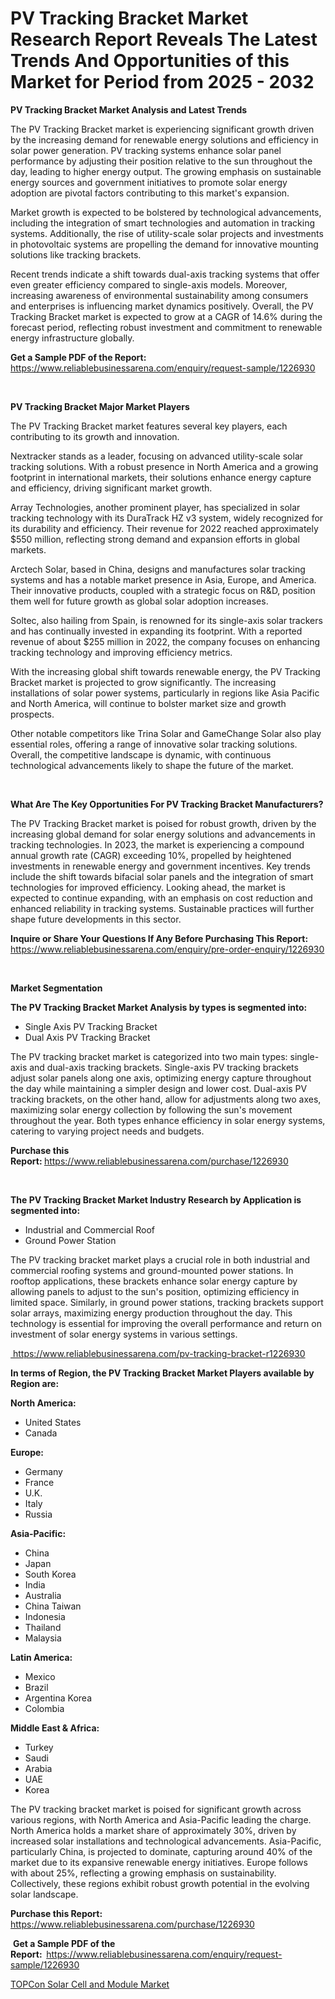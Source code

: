 <p><h1>PV Tracking Bracket Market Research Report Reveals The Latest Trends And Opportunities of this Market for Period from 2025 - 2032</h1></p><p><strong>PV Tracking Bracket Market Analysis and Latest Trends</strong></p>
<p><p>The PV Tracking Bracket market is experiencing significant growth driven by the increasing demand for renewable energy solutions and efficiency in solar power generation. PV tracking systems enhance solar panel performance by adjusting their position relative to the sun throughout the day, leading to higher energy output. The growing emphasis on sustainable energy sources and government initiatives to promote solar energy adoption are pivotal factors contributing to this market's expansion.</p><p>Market growth is expected to be bolstered by technological advancements, including the integration of smart technologies and automation in tracking systems. Additionally, the rise of utility-scale solar projects and investments in photovoltaic systems are propelling the demand for innovative mounting solutions like tracking brackets.</p><p>Recent trends indicate a shift towards dual-axis tracking systems that offer even greater efficiency compared to single-axis models. Moreover, increasing awareness of environmental sustainability among consumers and enterprises is influencing market dynamics positively. Overall, the PV Tracking Bracket market is expected to grow at a CAGR of 14.6% during the forecast period, reflecting robust investment and commitment to renewable energy infrastructure globally.</p></p>
<p><strong>Get a Sample PDF of the Report:&nbsp;</strong> <a href="https://www.reliablebusinessarena.com/enquiry/request-sample/1226930?utm_campaign=2095&utm_medium=2&utm_source=Github&utm_content=ia&utm_term=14022025&utm_id=pv-tracking-bracket">https://www.reliablebusinessarena.com/enquiry/request-sample/1226930</a></p>
<p>&nbsp;</p>
<p><strong>PV Tracking Bracket Major Market Players</strong></p>
<p><p>The PV Tracking Bracket market features several key players, each contributing to its growth and innovation. </p><p>Nextracker stands as a leader, focusing on advanced utility-scale solar tracking solutions. With a robust presence in North America and a growing footprint in international markets, their solutions enhance energy capture and efficiency, driving significant market growth. </p><p>Array Technologies, another prominent player, has specialized in solar tracking technology with its DuraTrack HZ v3 system, widely recognized for its durability and efficiency. Their revenue for 2022 reached approximately $550 million, reflecting strong demand and expansion efforts in global markets.</p><p>Arctech Solar, based in China, designs and manufactures solar tracking systems and has a notable market presence in Asia, Europe, and America. Their innovative products, coupled with a strategic focus on R&D, position them well for future growth as global solar adoption increases. </p><p>Soltec, also hailing from Spain, is renowned for its single-axis solar trackers and has continually invested in expanding its footprint. With a reported revenue of about $255 million in 2022, the company focuses on enhancing tracking technology and improving efficiency metrics.</p><p>With the increasing global shift towards renewable energy, the PV Tracking Bracket market is projected to grow significantly. The increasing installations of solar power systems, particularly in regions like Asia Pacific and North America, will continue to bolster market size and growth prospects.</p><p>Other notable competitors like Trina Solar and GameChange Solar also play essential roles, offering a range of innovative solar tracking solutions. Overall, the competitive landscape is dynamic, with continuous technological advancements likely to shape the future of the market.</p></p>
<p>&nbsp;</p>
<p><strong>What Are The Key Opportunities For PV Tracking Bracket Manufacturers?</strong></p>
<p><p>The PV Tracking Bracket market is poised for robust growth, driven by the increasing global demand for solar energy solutions and advancements in tracking technologies. In 2023, the market is experiencing a compound annual growth rate (CAGR) exceeding 10%, propelled by heightened investments in renewable energy and government incentives. Key trends include the shift towards bifacial solar panels and the integration of smart technologies for improved efficiency. Looking ahead, the market is expected to continue expanding, with an emphasis on cost reduction and enhanced reliability in tracking systems. Sustainable practices will further shape future developments in this sector.</p></p>
<p><strong>Inquire or Share Your Questions If Any Before Purchasing This Report:</strong> <a href="https://www.reliablebusinessarena.com/enquiry/pre-order-enquiry/1226930?utm_campaign=2095&utm_medium=2&utm_source=Github&utm_content=ia&utm_term=14022025&utm_id=pv-tracking-bracket">https://www.reliablebusinessarena.com/enquiry/pre-order-enquiry/1226930</a></p>
<p>&nbsp;</p>
<p><strong>Market Segmentation</strong></p>
<p><strong>The PV Tracking Bracket Market Analysis by types is segmented into:</strong></p>
<p><ul><li>Single Axis PV Tracking Bracket</li><li>Dual Axis PV Tracking Bracket</li></ul></p>
<p><p>The PV tracking bracket market is categorized into two main types: single-axis and dual-axis tracking brackets. Single-axis PV tracking brackets adjust solar panels along one axis, optimizing energy capture throughout the day while maintaining a simpler design and lower cost. Dual-axis PV tracking brackets, on the other hand, allow for adjustments along two axes, maximizing solar energy collection by following the sun's movement throughout the year. Both types enhance efficiency in solar energy systems, catering to varying project needs and budgets.</p></p>
<p><strong>Purchase this Report:&nbsp;</strong><a href="https://www.reliablebusinessarena.com/purchase/1226930?utm_campaign=2095&utm_medium=2&utm_source=Github&utm_content=ia&utm_term=14022025&utm_id=pv-tracking-bracket">https://www.reliablebusinessarena.com/purchase/1226930</a></p>
<p>&nbsp;</p>
<p><strong>The PV Tracking Bracket Market Industry Research by Application is segmented into:</strong></p>
<p><ul><li>Industrial and Commercial Roof</li><li>Ground Power Station</li></ul></p>
<p><p>The PV tracking bracket market plays a crucial role in both industrial and commercial roofing systems and ground-mounted power stations. In rooftop applications, these brackets enhance solar energy capture by allowing panels to adjust to the sun's position, optimizing efficiency in limited space. Similarly, in ground power stations, tracking brackets support solar arrays, maximizing energy production throughout the day. This technology is essential for improving the overall performance and return on investment of solar energy systems in various settings.</p></p>
<p><a href="https://www.reliablebusinessarena.com/pv-tracking-bracket-r1226930?utm_campaign=2095&utm_medium=2&utm_source=Github&utm_content=ia&utm_term=14022025&utm_id=pv-tracking-bracket">&nbsp;https://www.reliablebusinessarena.com/pv-tracking-bracket-r1226930</a></p>
<p><strong>In terms of Region, the PV Tracking Bracket Market Players available by Region are:</strong></p>
<p>
    <p> <strong> North America: </strong>
        <ul>
            <li>United States</li>
            <li>Canada</li>
        </ul>
        </p> 
    <p> <strong> Europe: </strong>
        <ul>
            <li>Germany</li>
            <li>France</li>
            <li>U.K.</li>
            <li>Italy</li>
            <li>Russia</li>
        </ul>
        </p> 
    <p> <strong> Asia-Pacific: </strong>
        <ul>
            <li>China</li>
            <li>Japan</li>
            <li>South Korea</li>
            <li>India</li>
            <li>Australia</li>
            <li>China Taiwan</li>
            <li>Indonesia</li>
            <li>Thailand</li>
            <li>Malaysia</li>
        </ul>
        </p> 
    <p> <strong> Latin America: </strong>
        <ul>
            <li>Mexico</li>
            <li>Brazil</li>
            <li>Argentina Korea</li>
            <li>Colombia</li>
        </ul>
        </p> 
    <p> <strong> Middle East & Africa: </strong>
        <ul>
            <li>Turkey</li>
            <li>Saudi</li>
            <li>Arabia</li>
            <li>UAE</li>
            <li>Korea</li>
        </ul>
    </p>
    </p>
<p><p>The PV tracking bracket market is poised for significant growth across various regions, with North America and Asia-Pacific leading the charge. North America holds a market share of approximately 30%, driven by increased solar installations and technological advancements. Asia-Pacific, particularly China, is projected to dominate, capturing around 40% of the market due to its expansive renewable energy initiatives. Europe follows with about 25%, reflecting a growing emphasis on sustainability. Collectively, these regions exhibit robust growth potential in the evolving solar landscape.</p></p>
<p><strong>Purchase this Report: </strong><a href="https://www.reliablebusinessarena.com/purchase/1226930?utm_campaign=2095&utm_medium=2&utm_source=Github&utm_content=ia&utm_term=14022025&utm_id=pv-tracking-bracket">https://www.reliablebusinessarena.com/purchase/1226930</a></p>
<p>&nbsp;<strong>Get a Sample PDF of the Report:&nbsp;&nbsp;</strong><a href="https://www.reliablebusinessarena.com/enquiry/request-sample/1226930?utm_campaign=2095&utm_medium=2&utm_source=Github&utm_content=ia&utm_term=14022025&utm_id=pv-tracking-bracket">https://www.reliablebusinessarena.com/enquiry/request-sample/1226930</a></p>
<p><strong></strong></p>
<p><p><a href="https://github.com/mauripalmi/Market-Research-Report-List-6/blob/main/topcon-solar-cell-and-module-market.md?utm_campaign=2095&utm_medium=2&utm_source=Github&utm_content=ia&utm_term=14022025&utm_id=pv-tracking-bracket">TOPCon Solar Cell and Module Market</a></p></p>
